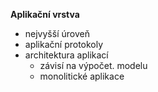 **Aplikační vrstva**

- nejvyšší úroveň
- aplikační protokoly 
- architektura aplikací
    -  závisí na výpočet. modelu
    - monolitické aplikace